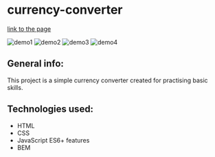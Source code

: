 # currency-converter
[link to the page](https://dor-ka.github.io/frontend-youcode-currency-converter/)

![demo1](images/readme1.png)
![demo2](images/readme2.png)
![demo3](images/readme3.png)
![demo4](images/readme4.png)
## General info:
This project is a simple currency converter created for practising basic skills.
## Technologies used:
- HTML
- CSS
- JavaScript ES6+ features
- BEM
